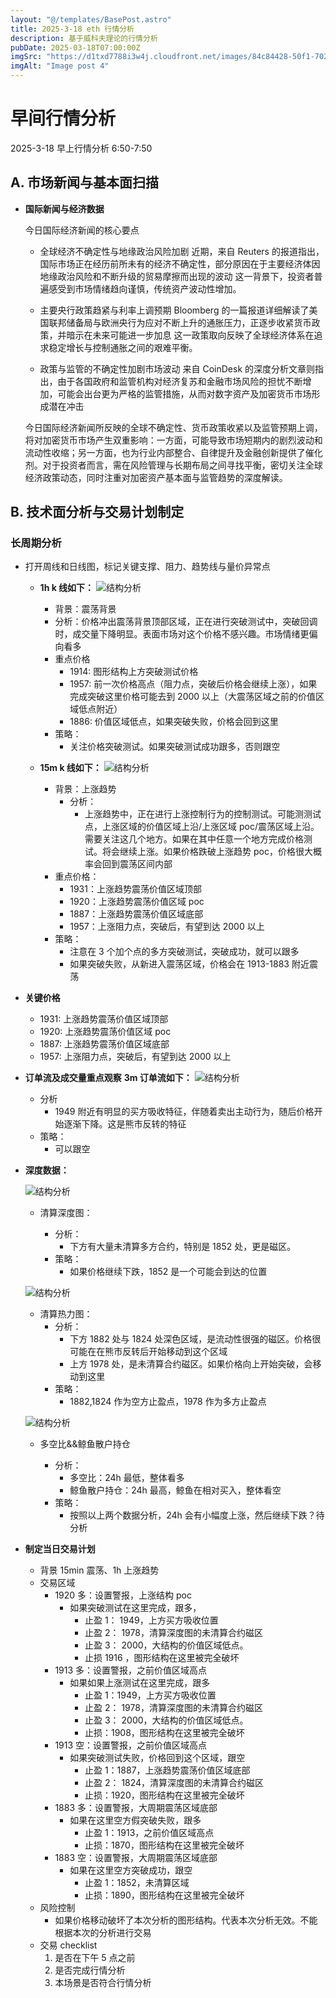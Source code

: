 ```yaml
---
layout: "@/templates/BasePost.astro"
title: 2025-3-18 eth 行情分析
description: 基于威科夫理论的行情分析
pubDate: 2025-03-18T07:00:00Z
imgSrc: "https://d1txd7788i3w4j.cloudfront.net/images/84c84428-50f1-7025-b778-548a97e9da87/2025-03-17/1742254249508-tradingview15m.jpg"
imgAlt: "Image post 4"
---
```


# 早间行情分析

2025-3-18 早上行情分析 6:50-7:50

## A. 市场新闻与基本面扫描

- **国际新闻与经济数据**

  今日国际经济新闻的核心要点

  - 全球经济不确定性与地缘政治风险加剧
    近期，来自 Reuters 的报道指出，国际市场正在经历前所未有的经济不确定性，部分原因在于主要经济体因地缘政治风险和不断升级的贸易摩擦而出现的波动 这一背景下，投资者普遍感受到市场情绪趋向谨慎，传统资产波动性增加。

  - 主要央行政策趋紧与利率上调预期
    Bloomberg 的一篇报道详细解读了美国联邦储备局与欧洲央行为应对不断上升的通胀压力，正逐步收紧货币政策，并暗示在未来可能进一步加息 这一政策取向反映了全球经济体系在追求稳定增长与控制通胀之间的艰难平衡。
  - 政策与监管的不确定性加剧市场波动
    来自 CoinDesk 的深度分析文章则指出，由于各国政府和监管机构对经济复苏和金融市场风险的担忧不断增加，可能会出台更为严格的监管措施，从而对数字资产及加密货币市场形成潜在冲击

  今日国际经济新闻所反映的全球不确定性、货币政策收紧以及监管预期上调，将对加密货币市场产生双重影响：一方面，可能导致市场短期内的剧烈波动和流动性收缩；另一方面，也为行业内部整合、自律提升及金融创新提供了催化剂。对于投资者而言，需在风险管理与长期布局之间寻找平衡，密切关注全球经济政策动态，同时注重对加密资产基本面与监管趋势的深度解读。

## B. 技术面分析与交易计划制定

### 长周期分析

- 打开周线和日线图，标记关键支撑、阻力、趋势线与量价异常点

  - **1h k 线如下：**
    ![结构分析](https://d1txd7788i3w4j.cloudfront.net/images/84c84428-50f1-7025-b778-548a97e9da87/2025-03-17/1742254247708-tradingview1h-2.jpg)

    - 背景：震荡背景
    - 分析：价格冲出震荡背景顶部区域，正在进行突破测试中，突破回调时，成交量下降明显。表面市场对这个价格不感兴趣。市场情绪更偏向看多
    - 重点价格
      - 1914: 图形结构上方突破测试价格
      - 1957: 前一次价格高点（阻力点，突破后价格会继续上涨），如果完成突破这里价格可能去到 2000 以上（大震荡区域之前的价值区域低点附近）
      - 1886: 价值区域低点，如果突破失败，价格会回到这里
    - 策略：
      - 关注价格突破测试。如果突破测试成功跟多，否则跟空

  - **15m k 线如下：**
    ![结构分析](https://d1txd7788i3w4j.cloudfront.net/images/84c84428-50f1-7025-b778-548a97e9da87/2025-03-17/1742254249508-tradingview15m.jpg)
    - 背景：上涨趋势
      - 分析：
        - 上涨趋势中，正在进行上涨控制行为的控制测试。可能测测试点，上涨区域的价值区域上沿/上涨区域 poc/震荡区域上沿。需要关注这几个地方。如果在其中任意一个地方完成价格测试。将会继续上涨。如果价格跌破上涨趋势 poc，价格很大概率会回到震荡区间内部
    - 重点价格：
      - 1931：上涨趋势震荡价值区域顶部
      - 1920：上涨趋势震荡价值区域 poc
      - 1887：上涨趋势震荡价值区域底部
      - 1957：上涨阻力点，突破后，有望到达 2000 以上
    - 策略：
      - 注意在 3 个加个点的多方突破测试，突破成功，就可以跟多
      - 如果突破失败，从新进入震荡区域，价格会在 1913-1883 附近震荡

- **关键价格**
  - 1931: 上涨趋势震荡价值区域顶部
  - 1920: 上涨趋势震荡价值区域 poc
  - 1887: 上涨趋势震荡价值区域底部
  - 1957: 上涨阻力点，突破后，有望到达 2000 以上
- **订单流及成交量重点观察**
  **3m 订单流如下：**
  ![结构分析](https://d1txd7788i3w4j.cloudfront.net/images/84c84428-50f1-7025-b778-548a97e9da87/2025-03-17/1742254248042-tradinglite3m.jpg)
  - 分析
    - 1949 附近有明显的买方吸收特征，伴随着卖出主动行为，随后价格开始逐渐下降。这是熊市反转的特征
  - 策略：
    - 可以跟空
- **深度数据：**

  ![结构分析](https://d1txd7788i3w4j.cloudfront.net/images/84c84428-50f1-7025-b778-548a97e9da87/2025-03-17/1742254244596-hyblock-liq-level.jpg)

  - 清算深度图：

    - 分析：
      - 下方有大量未清算多方合约，特别是 1852 处，更是磁区。
    - 策略：
      - 如果价格继续下跌，1852 是一个可能会到达的位置

  ![结构分析](https://d1txd7788i3w4j.cloudfront.net/images/84c84428-50f1-7025-b778-548a97e9da87/2025-03-17/1742254244653-hyblock-liq-heap.jpg)

  - 清算热力图：
    - 分析：
      - 下方 1882 处与 1824 处深色区域，是流动性很强的磁区。价格很可能在在熊市反转后开始移动到这个区域
      - 上方 1978 处，是未清算合约磁区。如果价格向上开始突破，会移动到这里
    - 策略：
      - 1882,1824 作为空方止盈点，1978 作为多方止盈点

  ![结构分析](https://d1txd7788i3w4j.cloudfront.net/images/84c84428-50f1-7025-b778-548a97e9da87/2025-03-17/1742254244668-hyblock-gawr.jpg)

  - 多空比&&鲸鱼散户持仓

    - 分析：
      - 多空比：24h 最低，整体看多
      - 鲸鱼散户持仓：24h 最高，鲸鱼在相对买入，整体看空
    - 策略：
      - 按照以上两个数据分析，24h 会有小幅度上涨，然后继续下跌？待分析

- **制定当日交易计划**
  - 背景
    15min 震荡、1h 上涨趋势
  - 交易区域
    - 1920 多：设置警报，上涨结构 poc
      - 如果突破测试在这里完成，跟多，
        - 止盈 1： 1949，上方买方吸收位置
        - 止盈 2： 1978，清算深度图的未清算合约磁区
        - 止盈 3： 2000，大结构的价值区域低点。
        - 止损 1916 ，图形结构在这里被完全破坏
    - 1913 多：设置警报，之前价值区域高点
      - 如果如果上涨测试在这里完成，跟多
        - 止盈 1：1949，上方买方吸收位置
        - 止盈 2： 1978，清算深度图的未清算合约磁区
        - 止盈 3： 2000，大结构的价值区域低点。
        - 止损：1908，图形结构在这里被完全破坏
    - 1913 空：设置警报，之前价值区域高点
      - 如果突破测试失败，价格回到这个区域，跟空
        - 止盈 1：1887，上涨趋势震荡价值区域底部
        - 止盈 2： 1824，清算深度图的未清算合约磁区
        - 止损：1920，图形结构在这里被完全破坏
    - 1883 多：设置警报，大周期震荡区域底部
      - 如果在这里空方假突破失败，跟多
        - 止盈 1：1913，之前价值区域高点
        - 止损：1870，图形结构在这里被完全破坏
    - 1883 空：设置警报，大周期震荡区域底部
      - 如果在这里空方突破成功，跟空
        - 止盈 1：1852，未清算区域
        - 止损：1890，图形结构在这里被完全破坏
  - 风险控制
    - 如果价格移动破坏了本次分析的图形结构。代表本次分析无效。不能根据本次的分析进行交易
  - 交易 checklist
    1. 是否在下午 5 点之前
    2. 是否完成行情分析
    3. 本场景是否符合行情分析
